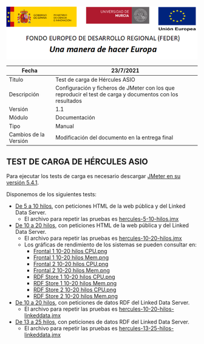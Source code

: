 ![](../Docs/media/CabeceraDocumentosMD.png)

| Fecha         | 23/7/2021                                                   |
| ------------- | ------------------------------------------------------------ |
|Titulo|Test de carga de Hércules ASIO| 
|Descripción|Configuración y ficheros de JMeter con los que reproducir el test de carga y documentos con los resultados|
|Versión|1.1|
|Módulo|Documentación|
|Tipo|Manual|
|Cambios de la Versión|Modificación del documento en la entrega final|

## TEST DE CARGA DE HÉRCULES ASIO

Para ejecutar los tests de carga es necesario descargar [JMeter en su versión 5.4.1](https://jmeter.apache.org/download_jmeter.cgi).

Disponemos de los siguientes tests:
- [De 5 a 10 hilos](https://github.com/HerculesCRUE/GnossDeustoBackend/tree/master/test-de-carga/hercules-5-10-hilos), con peticiones HTML de la web pública y del Linked Data Server.
  - El archivo para repetir las pruebas es [hercules-5-10-hilos.jmx](https://github.com/HerculesCRUE/GnossDeustoBackend/blob/master/test-de-carga/hercules-5-10-hilos/hercules-5-10-hilos.jmx)
- [De 10 a 20 hilos](https://github.com/HerculesCRUE/GnossDeustoBackend/tree/master/test-de-carga/hercules-10-20-hilos), con peticiones HTML de la web pública y del Linked Data Server.
  - El archivo para repetir las pruebas es [hercules-10-20-hilos.jmx](https://github.com/HerculesCRUE/GnossDeustoBackend/blob/master/test-de-carga/hercules-10-20-hilos/hercules-10-20-hilos.jmx)
  - Los gráficas de rendimiento de los sistemas se pueden consultar en:
    - [Frontal 1 10-20 hilos CPU.png](https://github.com/HerculesCRUE/GnossDeustoBackend/blob/master/test-de-carga/hercules-10-20-hilos/Frontal%201%2010-20%20hilos%20CPU.png)
    - [Frontal 1 10-20 hilos Mem.png](https://github.com/HerculesCRUE/GnossDeustoBackend/blob/master/test-de-carga/hercules-10-20-hilos/Frontal%201%2010-20%20hilos%20Mem.png)
    - [Frontal 2 10-20 hilos CPU.png](https://github.com/HerculesCRUE/GnossDeustoBackend/blob/master/test-de-carga/hercules-10-20-hilos/Frontal%202%2010-20%20hilos%20CPU.png)
    - [Frontal 2 10-20 hilos Mem.png](https://github.com/HerculesCRUE/GnossDeustoBackend/blob/master/test-de-carga/hercules-10-20-hilos/Frontal%202%2010-20%20hilos%20Mem.png)
    - [RDF Store 1 10-20 hilos CPU.png](https://github.com/HerculesCRUE/GnossDeustoBackend/blob/master/test-de-carga/hercules-10-20-hilos/RDF%20Store%201%2010-20%20hilos%20CPU.png)
    - [RDF Store 1 10-20 hilos Mem.png](https://github.com/HerculesCRUE/GnossDeustoBackend/blob/master/test-de-carga/hercules-10-20-hilos/RDF%20Store%201%2010-20%20hilos%20Mem.png)
    - [RDF Store 2 10-20 hilos CPU.png](https://github.com/HerculesCRUE/GnossDeustoBackend/blob/master/test-de-carga/hercules-10-20-hilos/RDF%20Store%202%2010-20%20hilos%20CPU.png)
    - [RDF Store 2 10-20 hilos Mem.png](https://github.com/HerculesCRUE/GnossDeustoBackend/blob/master/test-de-carga/hercules-10-20-hilos/RDF%20Store%202%2010-20%20hilos%20Mem.png)
- [De 10 a 20 hilos](https://github.com/HerculesCRUE/GnossDeustoBackend/blob/master/test-de-carga/hercules-10-20-hilos-linkeddata), con peticiones de datos RDF del Linked Data Server.
  - El archivo para repetir las pruebas es [hercules-10-20-hilos-linkeddata.jmx](https://github.com/HerculesCRUE/GnossDeustoBackend/blob/master/test-de-carga/hercules-10-20-hilos-linkeddata/hercules-10-20-hilos-linkeddata.jmx)
- [De 13 a 25 hilos](https://github.com/HerculesCRUE/GnossDeustoBackend/blob/master/test-de-carga/hercules-13-25-hilos-linkeddata), con peticiones de datos RDF del Linked Data Server.
  - El archivo para repetir las pruebas es [hercules-13-25-hilos-linkeddata.jmx](https://github.com/HerculesCRUE/GnossDeustoBackend/blob/master/test-de-carga/hercules-13-25-hilos-linkeddata/hercules-13-25-hilos-linkeddata.jmx)
